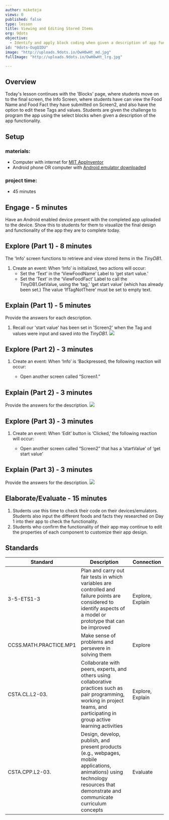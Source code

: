 ```yaml
---
author: miketeja
views: 0
published: false
type: lesson
title: Viewing and Editing Stored Items
org: 9dots
objective: 
  - Identify and apply block coding when given a description of app functionality  SWBAT retrieve and edit stored values in a database
id: "9dots-OugQIDU"
image: "http://uploads.9dots.io/OwH0wHt_md.jpg"
fullImage: "http://uploads.9dots.io/OwH0wHt_lrg.jpg"

---
```


## Overview
Today's lesson continues with the 'Blocks' page, where students move on to the final screen, the Info Screen, where students have can view the Food Name and Food Fact they have submitted on Screen2, and also have the option to edit these Tags and values. Students are given the challenge to program the app using the select blocks when given a description of the app functionality. 

## Setup
### materials:
- Computer with internet for [MIT AppInventor](http://appinventor.mit.edu/explore/)
- Android phone OR computer with [Android emulator downloaded](http://appinventor.mit.edu/explore/ai2/setup-emulator.html)

### project time:
- 45 minutes

## Engage - 5 minutes
Have an Android enabled device present with the completed app uploaded to the device. Show this to students for them to visualize the final design and functionality of the app they are to complete today.

## Explore (Part 1) - 8 minutes
The 'Info' screen functions to retrieve and view stored items in the _TinyDB1_. 

1. Create an event: When ‘Info’ is initialized, two actions will occur:
	- Set the ‘Text’ in the ‘ViewFoodName’ Label to ‘get start value.’
	- Set the ‘Text’ in the ‘ViewFoodFact’ Label to call the TinyDB1.GetValue, using the ‘tag,’ ‘get start value’ (which has already been set.) The value ‘IfTagNotThere’ must be set to empty text. 

## Explain (Part 1) - 5 minutes
Provide the answers for each description.

1. Recall our 'start value' has been set in 'Screen2' when the Tag and values were input and saved into the _TinyDB1_.
![](http://uploads.9dots.io/OugVnqP_md.jpg) 

## Explore (Part 2) - 3 minutes
1. Create an event: When ‘Info’ is ‘Backpressed, the following reaction will occur:

	- Open another screen called “Screen1.”

## Explain (Part 2) - 3 minutes
Provide the answers for the description.
![](http://uploads.9dots.io/OugWI5U_md.jpg) 

## Explore (Part 3) - 3 minutes
1. Create an event: When ‘Edit’ button is ‘Clicked,’ the following reaction will occur:

	- Open another screen called “Screen2” that has a ‘startValue’ of ‘get start value’

## Explain (Part 3) - 3 minutes
Provide the answers for the description.
![](http://uploads.9dots.io/OugWOtS_md.jpg) 

## Elaborate/Evaluate - 15 minutes

1. Students use this time to check their code on their devices/emulators. Students also input the different foods and facts they researched on Day 1 into their app to check the functionality. 
2. Students who confirm the functionality of their app may continue to edit the properties of each component to customize their app design. 

## Standards
| Standard      | Description   | Connection  |
| ------------- |---------------| ------|
| 3-5-ETS1-3 | Plan and carry out fair tests in which variables are controlled and failure points are considered to identify aspects of a model or prototype that can be improved | Explore, Explain |
| CCSS.MATH.PRACTICE.MP1 | Make sense of problems and persevere in solving them | Explore | 
| CSTA.CL.L2-03. | Collaborate with peers, experts, and others using collaborative practices such as pair programming, working in project teams, and participating in group active learning activities | Explore, Explain |
| CSTA.CPP.L2-03. | Design, develop, publish, and present products (e.g., webpages, mobile applications, animations) using technology resources that demonstrate and communicate curriculum concepts | Evaluate |
